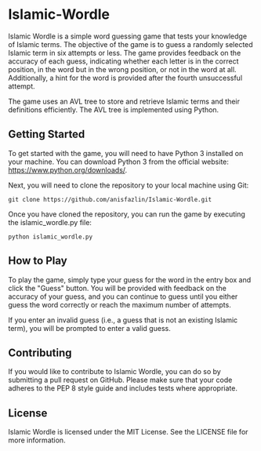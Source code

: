# Islamic-Wordle

Islamic Wordle is a simple word guessing game that tests your knowledge of Islamic terms. The objective of the game is to guess a randomly selected Islamic term in six attempts or less. The game provides feedback on the accuracy of each guess, indicating whether each letter is in the correct position, in the word but in the wrong position, or not in the word at all. Additionally, a hint for the word is provided after the fourth unsuccessful attempt.

The game uses an AVL tree to store and retrieve Islamic terms and their definitions efficiently. The AVL tree is implemented using Python.

## Getting Started

To get started with the game, you will need to have Python 3 installed on your machine. You can download Python 3 from the official website: https://www.python.org/downloads/.

Next, you will need to clone the repository to your local machine using Git:

    git clone https://github.com/anisfazlin/Islamic-Wordle.git

Once you have cloned the repository, you can run the game by executing the islamic_wordle.py file:

    python islamic_wordle.py

## How to Play

To play the game, simply type your guess for the word in the entry box and click the "Guess" button. You will be provided with feedback on the accuracy of your guess, and you can continue to guess until you either guess the word correctly or reach the maximum number of attempts.

If you enter an invalid guess (i.e., a guess that is not an existing Islamic term), you will be prompted to enter a valid guess.

## Contributing

If you would like to contribute to Islamic Wordle, you can do so by submitting a pull request on GitHub. Please make sure that your code adheres to the PEP 8 style guide and includes tests where appropriate.

## License

Islamic Wordle is licensed under the MIT License. See the LICENSE file for more information.
